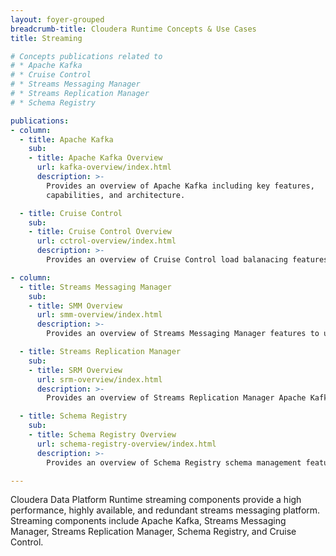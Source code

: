 ```yaml
---
layout: foyer-grouped
breadcrumb-title: Cloudera Runtime Concepts & Use Cases
title: Streaming

# Concepts publications related to
# * Apache Kafka
# * Cruise Control
# * Streams Messaging Manager
# * Streams Replication Manager
# * Schema Registry

publications:
- column:
  - title: Apache Kafka
    sub:
    - title: Apache Kafka Overview
      url: kafka-overview/index.html
      description: >-
        Provides an overview of Apache Kafka including key features,
        capabilities, and architecture.

  - title: Cruise Control
    sub:
    - title: Cruise Control Overview
      url: cctrol-overview/index.html
      description: >-
        Provides an overview of Cruise Control load balanacing features to use with Apache Kafka.

- column:
  - title: Streams Messaging Manager
    sub:
    - title: SMM Overview
      url: smm-overview/index.html
      description: >-
        Provides an overview of Streams Messaging Manager features to use for managing and monitoring Apache Kafka. 

  - title: Streams Replication Manager
    sub:
    - title: SRM Overview
      url: srm-overview/index.html
      description: >-
        Provides an overview of Streams Replication Manager Apache Kafka replication features. 

  - title: Schema Registry
    sub:
    - title: Schema Registry Overview
      url: schema-registry-overview/index.html
      description: >-
        Provides an overview of Schema Registry schema management features. 

---
```


Cloudera Data Platform Runtime streaming components provide a high performance, highly available, and redundant
streams messaging platform. Streaming components include Apache Kafka, Streams Messaging Manager, Streams Replication Manager, Schema Registry, and Cruise Control. 
